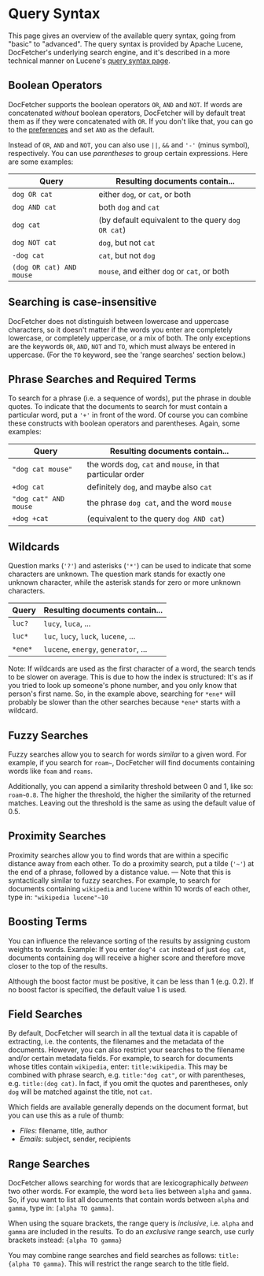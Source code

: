 Query Syntax
============
This page gives an overview of the available query syntax, going from "basic" to "advanced". The query syntax is provided by Apache Lucene, DocFetcher's underlying search engine, and it's described in a more technical manner on Lucene's [query syntax page](http://lucene.apache.org/java/3_4_0/queryparsersyntax.html).

Boolean Operators
-----------------
DocFetcher supports the boolean operators `OR`, `AND` and `NOT`. If words are concatenated *without* boolean operators, DocFetcher will by default treat them as if they were concatenated with `OR`. If you don't like that, you can go to the [preferences](Preferences.html) and set `AND` as the default.

Instead of `OR`, `AND` and `NOT`, you can also use `||`, `&&` and `'-'` (minus symbol), respectively. You can use *parentheses* to group certain expressions. Here are some examples:

Query                    | Resulting documents contain...      
-------------------------|---------------------------------------------
`dog OR cat`             | either `dog`, or `cat`, or both
`dog AND cat`            | both `dog` and `cat`
`dog cat`                | (by default equivalent to the query `dog OR cat`)
`dog NOT cat`            | `dog`, but not `cat`
`-dog cat`               | `cat`, but not `dog`
`(dog OR cat) AND mouse` | `mouse`, and either `dog` or `cat`, or both


Searching is case-insensitive
-----------------------------
DocFetcher does not distinguish between lowercase and uppercase characters, so it doesn't matter if the words you enter are completely lowercase, or completely uppercase, or a mix of both. The only exceptions are the keywords `OR`, `AND`, `NOT` and `TO`, which must always be entered in uppercase. (For the `TO` keyword, see the 'range searches' section below.)


Phrase Searches and Required Terms
----------------------------------
To search for a phrase (i.e. a sequence of words), put the phrase in double quotes. To indicate that the documents to search for must contain a particular word, put a `'+'` in front of the word. Of course you can combine these constructs with boolean operators and parentheses. Again, some examples:

Query                 | Resulting documents contain...      
----------------------|-------------------------------------
`"dog cat mouse"`     | the words `dog`, `cat` and `mouse`, in that particular order
`+dog cat`            | definitely `dog`, and maybe also `cat`
`"dog cat" AND mouse` | the phrase `dog cat`, and the word `mouse`
`+dog +cat`           | (equivalent to the query `dog AND cat`)


Wildcards
---------
Question marks (`'?'`) and asterisks (`'*'`) can be used to indicate that some characters are unknown. The question mark stands for exactly one unknown character, while the asterisk stands for zero or more unknown characters.

Query        | Resulting documents contain...      
-------------|-------------------------------------
`luc?`       | `lucy`, `luca`, ...
`luc*`       | `luc`, `lucy`, `luck`, `lucene`, ...
`*ene*`      | `lucene`, `energy`, `generator`, ...

Note: If wildcards are used as the first character of a word, the search tends to be slower on average. This is due to how the index is structured: It's as if you tried to look up someone's phone number, and you only know that person's first name. So, in the example above, searching for `*ene*` will probably be slower than the other searches because `*ene*` starts with a wildcard.


Fuzzy Searches
--------------
Fuzzy searches allow you to search for words *similar* to a given word. For example, if you search for `roam~`, DocFetcher will find documents containing words like `foam` and `roams`.

Additionally, you can append a similarity threshold between 0 and 1, like so: `roam~0.8`. The higher the threshold, the higher the similarity of the returned matches. Leaving out the threshold is the same as using the default value of 0.5.


Proximity Searches
------------------
Proximity searches allow you to find words that are within a specific distance away from each other. To do a proximity search, put a tilde (`'~'`) at the end of a phrase, followed by a distance value. &mdash; Note that this is syntactically similar to fuzzy searches. For example, to search for documents containing `wikipedia` and `lucene` within 10 words of each other, type in: `"wikipedia lucene"~10`


Boosting Terms
--------------
You can influence the relevance sorting of the results by assigning custom weights to words. Example: If you enter `dog^4 cat` instead of just `dog cat`, documents containing `dog` will receive a higher score and therefore move closer to the top of the results.

Although the boost factor must be positive, it can be less than 1 (e.g. 0.2). If no boost factor is specified, the default value 1 is used.


Field Searches
--------------
By default, DocFetcher will search in all the textual data it is capable of extracting, i.e. the contents, the filenames and the metadata of the documents. However, you can also restrict your searches to the filename and/or certain metadata fields. For example, to search for documents whose titles contain `wikipedia`, enter: `title:wikipedia`. This may be combined with phrase search, e.g. `title:"dog cat"`, or with parentheses, e.g. `title:(dog cat)`. In fact, if you omit the quotes and parentheses, only `dog` will be matched against the title, not `cat`.

Which fields are available generally depends on the document format, but you can use this as a rule of thumb:

* *Files*: filename, title, author
* *Emails*: subject, sender, recipients


Range Searches
--------------
DocFetcher allows searching for words that are lexicographically *between* two other words. For example, the word `beta` lies between `alpha` and `gamma`. So, if you want to list all documents that contain words between `alpha` and `gamma`, type in: `[alpha TO gamma]`.

When using the square brackets, the range query is *inclusive*, i.e. `alpha` and `gamma` are included in the results. To do an *exclusive* range search, use curly brackets instead: `{alpha TO gamma}`

You may combine range searches and field searches as follows: `title:{alpha TO gamma}`. This will restrict the range search to the title field.
